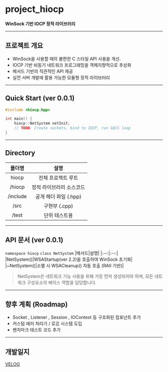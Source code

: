 # project_hiocp
**WinSock 기반 IOCP 정적 라이브러리**

---

## 프로젝트 개요

- WinSock을 사용할 때의 불편한 C 스타일 API 사용을 개선.
- IOCP 기반 비동기 네트워크 프로그래밍을 객체지향적으로 추상화
- 메서드 기반의 직관적인 API 제공
- 실전 서버 개발에 활용 가능한 모듈형 정적 라이브러리

---

## Quick Start (ver 0.0.1)

```cpp
#include <hiocp.hpp>

int main() {
    hiocp::NetSystem netInit;
    // TODO: Create sockets, bind to IOCP, run GQCS loop
}
```

---

## Directory

|폴더명|설명|
|:--:|:--:|
|hiocp|전체 프로젝트 루트|
|/hiocp|정적 라이브러리 소스코드|
|/include|공개 헤더 파일 (.hpp)|
|/src|구현부 (.cpp)|
|/test|단위 테스트용|

---

## API 문서 (ver 0.0.1)

`namespace hiocp`
`class NetSystem`
|메서드|설명|
|:--:|:--:|
|NetSystem()|WSAStartup(ver 2.2)을 호출하여 WinSock 초기화|
|~NetSystem()|소멸 시 WSACleanup() 자동 호출 (RAII 기반)|
> NetSystem은 네트워크 기능 사용을 위해 가장 먼저 생성되어야 하며,
모든 네트워크 구성요소의 베이스 역할을 담당합니다.

---

## 향후 계획 (Roadmap)

- Socket , Listener , Session , IOContext 등 구조화된 컴포넌트 추가
- 커스텀 에러 처리기 / 로깅 시스템 도입
- 벤치마크 테스트 코드 추가


---

## 개발일지

[VELOG](https://velog.io/@owljun/series/hiocp%EC%9E%91%EC%97%85%EA%B8%B0)